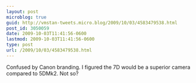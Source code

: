 ```yaml
---
layout: post
microblog: true
guid: http://vmstan-tweets.micro.blog/2009/10/03/4583479538.html
post_id: 3050059
date: 2009-10-03T11:41:56-0600
lastmod: 2009-10-03T11:41:56-0600
type: post
url: /2009/10/03/4583479538.html
---
```

Confused by Canon branding. I figured the 7D would be a superior camera compared to 5DMk2. Not so?
